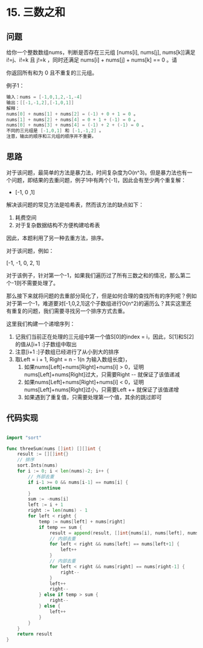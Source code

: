 # 15. 三数之和

## 问题

给你一个整数数组nums，判断是否存在三元组 [nums[i], nums[j], nums[k]]满足i!=j、i!=k 且 j!=k ，同时还满足 nums[i] + nums[j] + nums[k] == 0 。请

你返回所有和为 0 且不重复的三元组。

例子1：

```java
输入：nums = [-1,0,1,2,-1,-4]
输出：[[-1,-1,2],[-1,0,1]]
解释：
nums[0] + nums[1] + nums[2] = (-1) + 0 + 1 = 0 。
nums[1] + nums[2] + nums[4] = 0 + 1 + (-1) = 0 。
nums[0] + nums[3] + nums[4] = (-1) + 2 + (-1) = 0 。
不同的三元组是 [-1,0,1] 和 [-1,-1,2] 。
注意，输出的顺序和三元组的顺序并不重要。
```

## 思路

对于该问题，最简单的方法是暴力法，时间复杂度为O(n^3)。但是暴力法也有一个问题，即结果的去重问题，例子1中有两个[-1]，因此会有至少两个重复解：

- [-1, 0 ,1]

解决该问题的常见方法是哈希表，然而该方法的缺点如下：

1. 耗费空间
2. 对于复杂数据结构不方便构建哈希表

因此，本题利用了另一种去重方法，排序。

对于该问题，例如：

[-1, -1, 0, 2, 1]

对于该例子，针对第一个-1，如果我们遍历过了所有三数之和的情况，那么第二个-1则不需要处理了。

那么接下来就将问题的去重部分简化了，但是如何合理的查找所有的序列呢？例如对于第一个-1，难道要对[-1,0,2,1]这个子数组进行O(n^2)的遍历么？其实这里还有重复的问题，我们需要寻找另一个排序方式去重。

这里我们构建一个递增序列：

1. 记我们当前正在处理的三元组中第一个值S[0]的index = i，因此，S[1]和S[2]的值从[i+1 :]子数组中取出
2. 注意[i+1 :]子数组已经进行了从小到大的排序
3. 取Left = i + 1, Right = n - 1(n 为输入数组长度)，
   1. 如果nums[Left]+nums[Right]+nums[i] > 0，证明nums[Left]+nums[Right]过大，只需要Right -- 就保证了该值递减
   2. 如果nums[Left]+nums[Right]+nums[i] < 0，证明nums[Left]+nums[Right]过小，只需要Left ++ 就保证了该值递增
   3. 如果遇到了重复值，只需要处理第一个值，其余的跳过即可



## 代码实现

```go

import "sort"

func threeSum(nums []int) [][]int {
	result := [][]int{}
    // 排序
	sort.Ints(nums)
	for i := 0; i < len(nums)-2; i++ {
		// 外部去重
        if i-1 >= 0 && nums[i-1] == nums[i] {
			continue
		}
		sum := -nums[i]
		left := i + 1
		right := len(nums) - 1
		for left < right {
			temp := nums[left] + nums[right]
			if temp == sum {
				result = append(result, []int{nums[i], nums[left], nums[right]})
				// 内部去重
                for left < right && nums[left] == nums[left+1] {
					left++
				}
                // 内部去重
				for left < right && nums[right] == nums[right-1] {
					right--
				}
				left++
				right--
			} else if temp > sum {
				right--
			} else {
				left++
			}
		}
	}
	return result
}
```

